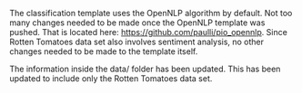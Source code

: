 The classification template uses the OpenNLP algorithm by default.
Not too many changes needed to be made once the OpenNLP template was pushed.
That is located here: https://github.com/paulli/pio_opennlp.
Since Rotten Tomatoes data set also involves sentiment analysis, no other changes needed to be made to the template itself.

The information inside the data/ folder has been updated.
This has been updated to include only the Rotten Tomatoes data set.